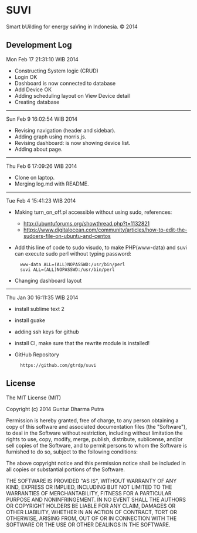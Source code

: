 SUVI
====
Smart bUilding for energy saVing in Indonesia. &copy; 2014

Development Log
---------------
Mon Feb 17 21:31:10 WIB 2014
* Constructing System logic (CRUD)
* Login OK
* Dashboard is now connected to database
* Add Device OK
* Adding scheduling layout on View Device detail
* Creating database

---

Sun Feb  9 16:02:54 WIB 2014
* Revising navigation (header and sidebar).
* Adding graph using morris.js.
* Revising dashboard: is now showing device list.
* Adding about page.

---

Thu Feb  6 17:09:26 WIB 2014
* Clone on laptop.
* Merging log.md with README.

---

Tue Feb  4 15:41:23 WIB 2014
* Making turn_on_off.pl accessible without using sudo, references:
	* http://ubuntuforums.org/showthread.php?t=1132821
	* https://www.digitalocean.com/community/articles/how-to-edit-the-sudoers-file-on-ubuntu-and-centos
* Add this line of code to sudo visudo, to make PHP(www-data) and suvi can execute sudo perl without typing password:

		www-data ALL=(ALL)NOPASSWD:/usr/bin/perl
		suvi ALL=(ALL)NOPASSWD:/usr/bin/perl
	
* Changing dashboard layout

---

Thu Jan 30 16:11:35 WIB 2014
* install sublime text 2
* install guake
* adding ssh keys for github
* install CI, make sure that the rewrite module is installed!
* GitHub Repository

		https://github.com/gtrdp/suvi

License
-------
The MIT License (MIT)

Copyright (c) 2014 Guntur Dharma Putra

Permission is hereby granted, free of charge, to any person obtaining a copy of
this software and associated documentation files (the "Software"), to deal in
the Software without restriction, including without limitation the rights to
use, copy, modify, merge, publish, distribute, sublicense, and/or sell copies of
the Software, and to permit persons to whom the Software is furnished to do so,
subject to the following conditions:

The above copyright notice and this permission notice shall be included in all
copies or substantial portions of the Software.

THE SOFTWARE IS PROVIDED "AS IS", WITHOUT WARRANTY OF ANY KIND, EXPRESS OR
IMPLIED, INCLUDING BUT NOT LIMITED TO THE WARRANTIES OF MERCHANTABILITY, FITNESS
FOR A PARTICULAR PURPOSE AND NONINFRINGEMENT. IN NO EVENT SHALL THE AUTHORS OR
COPYRIGHT HOLDERS BE LIABLE FOR ANY CLAIM, DAMAGES OR OTHER LIABILITY, WHETHER
IN AN ACTION OF CONTRACT, TORT OR OTHERWISE, ARISING FROM, OUT OF OR IN
CONNECTION WITH THE SOFTWARE OR THE USE OR OTHER DEALINGS IN THE SOFTWARE.
